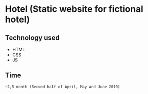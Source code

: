 # Hotel (Static website for fictional hotel)

## Technology used

* HTML
* CSS
* JS

## Time

```
~2,5 month (Second half of April, May and June 2019)
```
